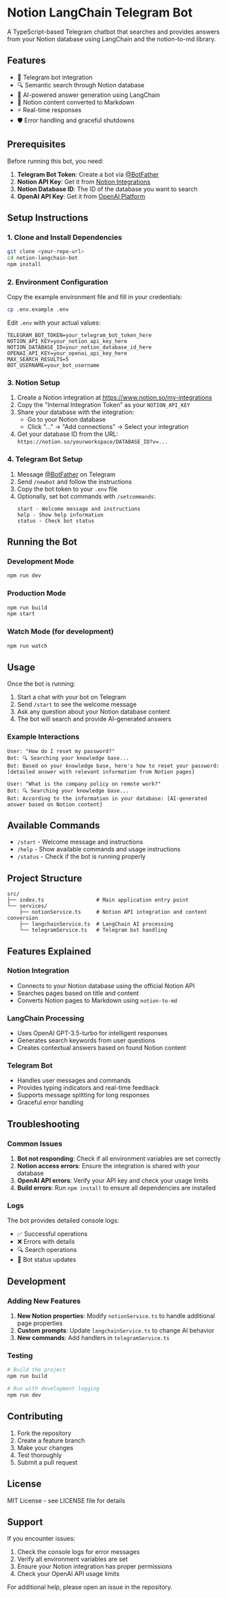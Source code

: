 # Notion LangChain Telegram Bot

A TypeScript-based Telegram chatbot that searches and provides answers from your Notion database using LangChain and the notion-to-md library.

## Features

- 🤖 Telegram bot integration
- 🔍 Semantic search through Notion database
- 🧠 AI-powered answer generation using LangChain
- 📝 Notion content converted to Markdown
- ⚡ Real-time responses
- 🛡️ Error handling and graceful shutdowns

## Prerequisites

Before running this bot, you need:

1. **Telegram Bot Token**: Create a bot via [@BotFather](https://t.me/BotFather)
2. **Notion API Key**: Get it from [Notion Integrations](https://www.notion.so/my-integrations)
3. **Notion Database ID**: The ID of the database you want to search
4. **OpenAI API Key**: Get it from [OpenAI Platform](https://platform.openai.com/api-keys)

## Setup Instructions

### 1. Clone and Install Dependencies

```bash
git clone <your-repo-url>
cd notion-langchain-bot
npm install
```

### 2. Environment Configuration

Copy the example environment file and fill in your credentials:

```bash
cp .env.example .env
```

Edit `.env` with your actual values:

```env
TELEGRAM_BOT_TOKEN=your_telegram_bot_token_here
NOTION_API_KEY=your_notion_api_key_here
NOTION_DATABASE_ID=your_notion_database_id_here
OPENAI_API_KEY=your_openai_api_key_here
MAX_SEARCH_RESULTS=5
BOT_USERNAME=your_bot_username
```

### 3. Notion Setup

1. Create a Notion integration at https://www.notion.so/my-integrations
2. Copy the "Internal Integration Token" as your `NOTION_API_KEY`
3. Share your database with the integration:
   - Go to your Notion database
   - Click "..." → "Add connections" → Select your integration
4. Get your database ID from the URL: `https://notion.so/yourworkspace/DATABASE_ID?v=...`

### 4. Telegram Bot Setup

1. Message [@BotFather](https://t.me/BotFather) on Telegram
2. Send `/newbot` and follow the instructions
3. Copy the bot token to your `.env` file
4. Optionally, set bot commands with `/setcommands`:
   ```
   start - Welcome message and instructions
   help - Show help information
   status - Check bot status
   ```

## Running the Bot

### Development Mode
```bash
npm run dev
```

### Production Mode
```bash
npm run build
npm start
```

### Watch Mode (for development)
```bash
npm run watch
```

## Usage

Once the bot is running:

1. Start a chat with your bot on Telegram
2. Send `/start` to see the welcome message
3. Ask any question about your Notion database content
4. The bot will search and provide AI-generated answers

### Example Interactions

```
User: "How do I reset my password?"
Bot: 🔍 Searching your knowledge base...
Bot: Based on your knowledge base, here's how to reset your password: [detailed answer with relevant information from Notion pages]

User: "What is the company policy on remote work?"
Bot: 🔍 Searching your knowledge base...
Bot: According to the information in your database: [AI-generated answer based on Notion content]
```

## Available Commands

- `/start` - Welcome message and instructions
- `/help` - Show available commands and usage instructions
- `/status` - Check if the bot is running properly

## Project Structure

```
src/
├── index.ts                 # Main application entry point
└── services/
    ├── notionService.ts     # Notion API integration and content conversion
    ├── langchainService.ts  # LangChain AI processing
    └── telegramService.ts   # Telegram bot handling
```

## Features Explained

### Notion Integration
- Connects to your Notion database using the official Notion API
- Searches pages based on title and content
- Converts Notion pages to Markdown using `notion-to-md`

### LangChain Processing
- Uses OpenAI GPT-3.5-turbo for intelligent responses
- Generates search keywords from user questions
- Creates contextual answers based on found Notion content

### Telegram Bot
- Handles user messages and commands
- Provides typing indicators and real-time feedback
- Supports message splitting for long responses
- Graceful error handling

## Troubleshooting

### Common Issues

1. **Bot not responding**: Check if all environment variables are set correctly
2. **Notion access errors**: Ensure the integration is shared with your database
3. **OpenAI API errors**: Verify your API key and check your usage limits
4. **Build errors**: Run `npm install` to ensure all dependencies are installed

### Logs

The bot provides detailed console logs:
- ✅ Successful operations
- ❌ Errors with details
- 🔍 Search operations
- 📱 Bot status updates

## Development

### Adding New Features

1. **New Notion properties**: Modify `notionService.ts` to handle additional page properties
2. **Custom prompts**: Update `langchainService.ts` to change AI behavior
3. **New commands**: Add handlers in `telegramService.ts`

### Testing

```bash
# Build the project
npm run build

# Run with development logging
npm run dev
```

## Contributing

1. Fork the repository
2. Create a feature branch
3. Make your changes
4. Test thoroughly
5. Submit a pull request

## License

MIT License - see LICENSE file for details

## Support

If you encounter issues:
1. Check the console logs for error messages
2. Verify all environment variables are set
3. Ensure your Notion integration has proper permissions
4. Check your OpenAI API usage limits

For additional help, please open an issue in the repository.
